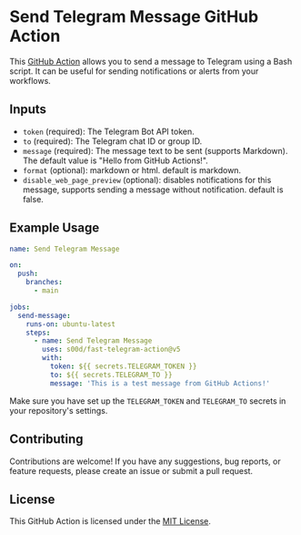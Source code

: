 # Send Telegram Message GitHub Action

This [GitHub Action](https://github.com/marketplace/actions/fast-telegram-action) allows you to send a message to Telegram using a Bash script. It can be useful for sending notifications or alerts from your workflows.

## Inputs

- `token` (required): The Telegram Bot API token.
- `to` (required): The Telegram chat ID or group ID.
- `message` (required): The message text to be sent (supports Markdown). The default value is "Hello from GitHub Actions!".
- `format` (optional): markdown or html. default is markdown.
- `disable_web_page_preview` (optional): disables notifications for this message, supports sending a message without notification. default is false.

## Example Usage

```yaml
name: Send Telegram Message

on:
  push:
    branches:
      - main

jobs:
  send-message:
    runs-on: ubuntu-latest
    steps:
      - name: Send Telegram Message
        uses: s00d/fast-telegram-action@v5
        with:
          token: ${{ secrets.TELEGRAM_TOKEN }}
          to: ${{ secrets.TELEGRAM_TO }}
          message: 'This is a test message from GitHub Actions!'
```

Make sure you have set up the `TELEGRAM_TOKEN` and `TELEGRAM_TO` secrets in your repository's settings.

## Contributing

Contributions are welcome! If you have any suggestions, bug reports, or feature requests, please create an issue or submit a pull request.

## License

This GitHub Action is licensed under the [MIT License](LICENSE).
